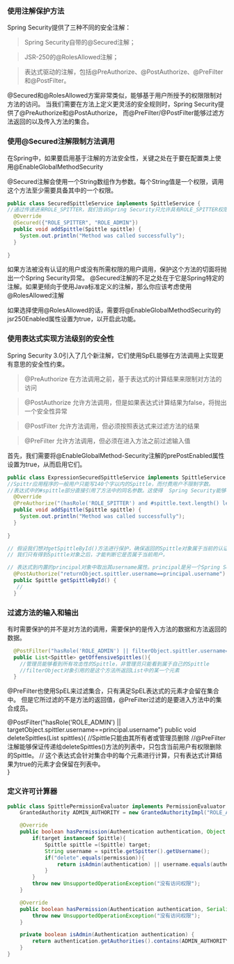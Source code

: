 ### 使用注解保护方法
Spring Security提供了三种不同的安全注解：
> Spring Security自带的@Secured注解；

> JSR-250的@RolesAllowed注解；

> 表达式驱动的注解，包括@PreAuthorize、@PostAuthorize、@PreFilter和@PostFilter。

@Secured和@RolesAllowed方案非常类似，能够基于用户所授予的权限限制对方法的访问。
当我们需要在方法上定义更灵活的安全规则时，Spring Security提供了@PreAuthorize和@PostAuthorize，
而@PreFilter/@PostFilter能够过滤方法返回的以及传入方法的集合。

### 使用@Secured注解限制方法调用

在Spring中，如果要启用基于注解的方法安全性，关键之处在于要在配置类上使用@EnableGlobalMethodSecurity

@Secured注解会使用一个String数组作为参数。每个String值是一个权限，调用这个方法至少需要具备其中的一个权限。
```java
public class SecuredSpittleService implements SpittleService {
//通过传递进来ROLE_SPITTER，我们告诉Spring Security只允许具有ROLE_SPITTER权限的认证用户才能调用addSpittle ()方法。
  @Override
  @Secured({"ROLE_SPITTER", "ROLE_ADMIN"})
  public void addSpittle(Spittle spittle) {
    System.out.println("Method was called successfully");
  }
  
}
```
如果方法被没有认证的用户或没有所需权限的用户调用，保护这个方法的切面将抛出一个Spring Security异常。
@Secured注解的不足之处在于它是Spring特定的注解。如果更倾向于使用Java标准定义的注解，那么你应该考虑使用@RolesAllowed注解

如果选择使用@RolesAllowed的话，需要将@EnableGlobalMethodSecurity的jsr250Enabled属性设置为true，以开启此功能。

### 使用表达式实现方法级别的安全性
Spring Security 3.0引入了几个新注解，它们使用SpEL能够在方法调用上实现更有意思的安全性约束。

> @PreAuthorize 在方法调用之前，基于表达式的计算结果来限制对方法的访问

> @PostAuthorize 允许方法调用，但是如果表达式计算结果为false，将抛出一个安全性异常

> @PostFilter 允许方法调用，但必须按照表达式来过滤方法的结果

> @PreFilter 允许方法调用，但必须在进入方法之前过滤输入值

首先，我们需要将@EnableGlobalMethod-Security注解的prePostEnabled属性设置为true，从而启用它们。

```java
public class ExpressionSecuredSpittleService implements SpittleService {
//Spittr应用程序的一般用户只能写140个字以内的Spittle，而付费用户不限制字数。
//表达式中的#spittle部分直接引用了方法中的同名参数。这使得  Spring Security能够检查传入方法的参数，并将这些参数用于认证决策的制定。
  @Override
  @PreAuthorize("(hasRole('ROLE_SPITTER') and #spittle.text.length() le 140) or hasRole('ROLE_PREMIUM')")
  public void addSpittle(Spittle spittle) {
    System.out.println("Method was called successfully");
  }
  
}
```
```java
// 假设我们想对getSpittleById()方法进行保护，确保返回的Spittle对象属于当前的认证用户。
// 我们只有得到Spittle对象之后，才能判断它是否属于当前用户。

// 表达式到内置的principal对象中取出其username属性。principal是另一个Spring Security内置的特殊名称，它代表了当前认证用户的主要信息
  @PostAuthorize("returnObject.spittler.username==principal.username")
  public Spittle getSpittleById() {
   //
  }
```
### 过滤方法的输入和输出
有时需要保护的并不是对方法的调用，需要保护的是传入方法的数据和方法返回的数据。
```java
  @PostFilter("hasRole('ROLE_ADMIN') || filterObject.spittler.username==principal.username")
  public List<Spittle> getOffensiveSpittles(){
    //管理员能够看到所有攻击性的Spittle，非管理员只能看到属于自己的Spittle
    //filterObject对象引用的是这个方法所返回List中的某一个元素
  }
```
@PreFilter也使用SpEL来过滤集合，只有满足SpEL表达式的元素才会留在集合中。
但是它所过滤的不是方法的返回值，@PreFilter过滤的是要进入方法中的集合成员。

  @PostFilter("hasRole('ROLE_ADMIN') || targetObject.spittler.username==principal.username")
  public void deleteSpittles(List<Spittle> spittles){
    //Spittle只能由其所有者或管理员删除
    //@PreFilter注解能够保证传递给deleteSpittles()方法的列表中，只包含当前用户有权限删除的Spittle。
    // 这个表达式会针对集合中的每个元素进行计算，只有表达式计算结果为true的元素才会保留在列表中。   
  }
### 定义许可计算器
```java
public class SpittlePermissionEvaluator implements PermissionEvaluator {
    GrantedAuthority ADMIN_AUTHORITY = new GrantedAuthorityImpl("ROLE_ADMIN");

    @Override
    public boolean hasPermission(Authentication authentication, Object target, Object permission) {
        if(target instanceof Spittle){
            Spittle spittle =(Spittle) target;
            String username = spittle.getSpitter().getUsername();
            if("delete".equals(permission)){
                return isAdmin(authentication) || username.equals(authentication.getName());
            }
        }
        throw new UnsupportedOperationException("没有访问权限");
    }

    @Override
    public boolean hasPermission(Authentication authentication, Serializable serializable, String s, Object o) {
        throw new UnsupportedOperationException("没有访问权限");
    }

    private boolean isAdmin(Authentication authentication) {
        return authentication.getAuthorities().contains(ADMIN_AUTHORITY);
    }
}
```















